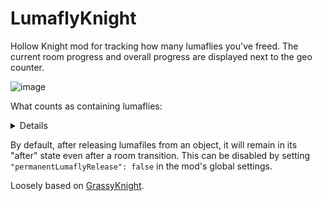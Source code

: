 # LumaflyKnight

Hollow Knight mod for tracking how many lumaflies you've freed. The current room progress and overall progress are displayed next to the geo counter.

![image](https://github.com/user-attachments/assets/0066f7fc-a0e9-40d9-a3bf-371471221768)

What counts as containing lumaflies:

<details>
  
- Poles, lamps, etc.
- Husk miners (including Myla).
- Crystallised husks.
- Empty Junk Pit chest.
- Watcher Knights Chandelier.

</details>

By default, after releasing lumafiles from an object, it will remain in its "after" state even after a room transition.
This can be disabled by setting `"permanentLumaflyRelease": false` in the mod's global settings.

Loosely based on [GrassyKnight](https://github.com/itsjohncs/GrassyKnight).